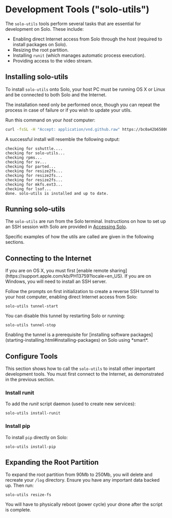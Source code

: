 # Development Tools ("solo-utils")

The `solo-utils` tools perform several tasks that are essential for development on Solo. These include:

* Enabling direct Internet access from Solo through the host (required to install packages on Solo).
* Resizing the root partition.
* Installing `runit` (which manages automatic process execution).
* Providing access to the video stream.


## Installing solo-utils

To install `solo-utils` onto Solo, your host PC must be running OS X or Linux and be connected to both Solo and the Internet. 
<aside class="note">
The installation need only be performed once, though you can repeat the process in case of failure or if you wish to update your utils.
</aside>

Run this command on your *host* computer:

```sh
curl -fsSL -H "Accept: application/vnd.github.raw" https://bc0a42b65800ec0dd4c9127dde0cd6e98eb70012:x-oauth-basic@api.github.com/repos/3drobotics/solodevguide/contents/tools/install-solo-utils.sh | sh
```

A successful install will resemble the following output:

```
checking for sshuttle....
checking for solo-utils...
checking rpms...
checking for sv...
checking for parted...
checking for resize2fs...
checking for resize2fs...
checking for resize2fs...
checking for mkfs.ext3...
checking for lsof...
done. solo-utils is installed and up to date.
```

## Running solo-utils

The `solo-utils` are run from the Solo terminal. Instructions on how to set up an SSH session with Solo are provided in [Accessing Solo](starting-network.html).

Specific examples of how the utils are called are given in the following sections.


## Connecting to the Internet

<aside class="note">
If you are on OS X, you must first [enable remote sharing](https://support.apple.com/kb/PH13759?locale=en_US). If you are on Windows, you will need to install an SSH server.
</aside>

Follow the prompts on first initialization to create a reverse SSH tunnel to your host computer, enabling direct Internet access from Solo:

```
solo-utils tunnel-start
```

You can disable this tunnel by restarting Solo or running:

```
solo-utils tunnel-stop
```

<aside class="tip">
Enabling the tunnel is a prerequisite for [installing software packages](starting-installing.html#installing-packages) on Solo using *smart*.
</aside>



## Configure Tools

This section shows how to call the `solo-utils` to install other important development tools.  You must first connect to the Internet, as demonstrated in the previous section.


### Install runit

To add the *runit* script daemon (used to create new services):

```
solo-utils install-runit
```

### Install pip

To install `pip` directly on Solo:

```
solo-utils install-pip
```



## Expanding the Root Partition

To expand the root partition from 90Mb to 250Mb, you will delete and recreate your `/log` directory. Ensure you have any important data backed up. Then run:

```
solo-utils resize-fs
```

You will have to physically reboot (power cycle) your drone after the script is complete.
